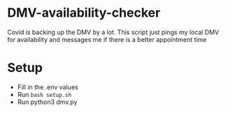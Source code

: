 # DMV-availability-checker
Covid is backing up the DMV by a lot. This script just pings my local DMV for availability and messages me if there is a better appointment time


# Setup
- Fill in the .env values
- Run `bash setup.sh`
- Run python3 dmv.py